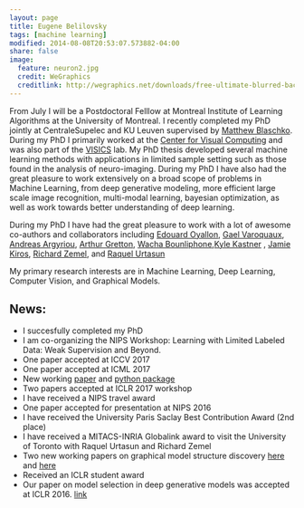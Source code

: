 ```yaml
---
layout: page
title: Eugene Belilovsky
tags: [machine learning]
modified: 2014-08-08T20:53:07.573882-04:00
share: false
image:
  feature: neuron2.jpg
  credit: WeGraphics
  creditlink: http://wegraphics.net/downloads/free-ultimate-blurred-background-pack/
---
```


From July I will be a Postdoctoral Felllow at Montreal Institute of Learning Algorithms at the University of Montreal. I recently completed my PhD jointly at CentraleSupelec and KU Leuven supervised by [Matthew Blaschko](http://homes.esat.kuleuven.be/~mblaschk/). During my PhD I primarily worked at the [Center for Visual Computing](http://cvn.ecp.fr/) and was also part of the [VISICS](https://www.esat.kuleuven.be/psi/visics) lab. My PhD thesis developed several machine learning methods with applications in limited sample setting such as those found in the analysis of neuro-imaging. During my PhD I have also had the great pleasure to work extensively on a broad scope of problems in Machine Learning, from deep generative modeling, more efficient large scale image recognition, multi-modal learning, bayesian optimization, as well as work towards better understanding of deep learning. 



During my PhD I have had the great pleasure to work with a lot of awesome co-authors and collaborators including [Edouard Oyallon](http://www.di.ens.fr/~oyallon/), [Gael Varoquaux](http://gael-varoquaux.info/), [Andreas Argyriou](http://cvn.ecp.fr/personnel/andreas/), [Arthur Gretton](http://www.gatsby.ucl.ac.uk/~gretton/), [Wacha Bounliphone](https://sites.google.com/site/wachabounliphone/),[Kyle Kastner](https://kastnerkyle.github.io/) , [Jamie Kiros](http://www.cs.toronto.edu/~rkiros/), [Richard Zemel](http://www.cs.toronto.edu/~zemel), and [Raquel Urtasun](http://www.cs.toronto.edu/~urtasun/)

My primary research interests are in Machine Learning, Deep Learning, Computer Vision, and Graphical Models. 


## News:
* I succesfully completed my PhD 
* I am co-organizing the NIPS Workshop: Learning with Limited Labeled Data: Weak Supervision and Beyond.
* One paper accepted at ICCV 2017 
* One paper accepted at ICML 2017
* New working [paper](https://arxiv.org/pdf/1703.08961.pdf) and [python package](https://github.com/edouardoyallon/pyscatwave) 
* Two papers accepted at ICLR 2017 workshop
* I have received a NIPS travel award 
* One paper accepted for presentation at NIPS 2016
* I have received the University Paris Saclay Best Contribution Award (2nd place)
* I have received a MITACS-INRIA Globalink award to visit the University of Toronto with Raquel Urtasun and Richard Zemel
* Two new working papers on graphical model structure discovery [here](https://hal.inria.fr/hal-01306491v3/document) and [here](https://hal.inria.fr/hal-01248844/file/main.pdf)
* Received an ICLR student award
* Our paper on model selection in deep generative models was accepted at ICLR 2016. [link](http://arxiv.org/abs/1511.04581)
 
